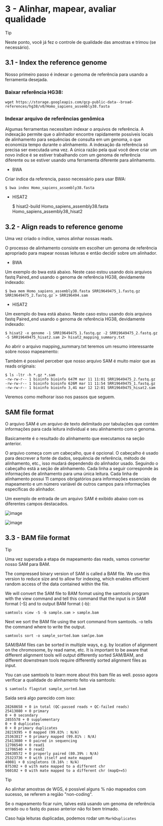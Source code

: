 # 3 - Alinhar, mapear, avaliar qualidade

> [!TIP]
> Neste ponto, você já fez o controle de qualidade das amostras e trimou (se necessário).

## 3.1 - Index the reference genome

Nosso primeiro passo é indexar o genoma de referência para usando a ferramenta desejada. 

### Baixar referência HG38:
    
    wget https://storage.googleapis.com/gcp-public-data--broad-references/hg38/v0/Homo_sapiens_assembly38.fasta


### Indexar arquivo de referências genômica

Algumas ferramentas necessitam indexar o arquivos de referência.
A indexação permite que o alinhador encontre rapidamente possíveis locais de alinhamento para sequências de consulta em um genoma, o que economiza tempo durante o alinhamento. 
A indexação da referência só precisa ser executada uma vez. 
A única razão pela qual você deve criar um novo índice é se estiver trabalhando com um genoma de referência diferente ou se estiver usando uma ferramenta diferente para alinhamento.

- BWA

Criar índice da referencia, passo necessário para usar BWA:

    $ bwa index Homo_sapiens_assembly38.fasta

- HISAT2

    $ hisat2-build Homo_sapiens_assembly38.fasta Homo_sapiens_assembly38_hisat2



## 3.2 - Align reads to reference genome

Uma vez criado o índíce, vamos alinhar nossas reads.

O processo de alinhamento consiste em escolher um genoma de referência apropriado para mapear nossas leituras e então decidir sobre um alinhador. 

- BWA

Um exemplo do bwa está abaixo. Neste caso estou usando dois arquivos fastq Paired_end usando o genoma de referência HG38, devidamente indexado:

    $ bwa mem Homo_sapiens_assembly38.fasta SRR19649475_1.fastq.gz SRR19649475_2.fastq.gz > SRR196494.sam

- HISAT2

Um exemplo do bwa está abaixo. Neste caso estou usando dois arquivos fastq Paired_end usando o genoma de referência HG38, devidamente indexado:

    $ hisat2 -x genome -1 SRR19649475_1.fastq.gz -2 SRR19649475_2.fastq.gz -S SRR19649475_hisat2.sam 2> hisat2_mapping_summary.txt

Ao abrir o arquivo mapping_summary.txt teremos um resumo interessante sobre nosso mapeamento:




Também é possível perceber que nosso arquivo SAM é muito maior que as reads originais:

    $ ls -ltr -h *.gz *.sam
    -rw-rw-r-- 1 bioinfo bioinfo 647M mar 11 11:01 SRR19649475_2.fastq.gz
    -rw-rw-r-- 1 bioinfo bioinfo 626M mar 11 11:54 SRR19649475_1.fastq.gz
    -rw-rw-r-- 1 bioinfo bioinfo 3,4G mar 12 12:01 SRR19649475_hisat2.sam

Veremos como melhorar isso nos passos que seguem.


## SAM file format

O arquivo SAM é um arquivo de texto delimitado por tabulações que contém informações para cada leitura individual e seu alinhamento com o genoma. 

Basicamente é o resultado do alinhamento que executamos na seção anterior.

O arquivo começa com um cabeçalho, que é opcional. O cabeçalho é usado para descrever a fonte de dados, sequência de referência, método de alinhamento, etc., isso mudará dependendo do alinhador usado. 
Seguindo o cabeçalho está a seção de alinhamento. Cada linha a seguir corresponde às informações de alinhamento para uma única leitura. Cada linha de alinhamento possui 11 campos obrigatórios para informações essenciais de mapeamento e um número variável de outros campos para informações específicas do alinhador. 

Um exemplo de entrada de um arquivo SAM é exibido abaixo com os diferentes campos destacados.

![image](https://github.com/vergani/BioInfo/assets/35334365/d04ac79e-b690-4eb2-bf3c-44e2e329b2de)

![image](https://github.com/vergani/BioInfo/assets/35334365/1d22f2ad-54a6-495c-8162-aabb442810ed)



## 3.3 - BAM file format

> [!TIP]
> Uma vez superada a etapa de mapeamento das reads, vamos converter nosso SAM para BAM.

The compressed binary version of SAM is called a BAM file. We use this version to reduce size and to allow for indexing, which enables efficient random access of the data contained within the file.

We will convert the SAM file to BAM format using the samtools program with the view command and tell this command that the input is in SAM format (-S) and to output BAM format (-b):

    samtools view -S -b sample.sam > sample.bam

Next we sort the BAM file using the sort command from samtools. -o tells the command where to write the output.

    samtools sort -o sample_sorted.bam samlpe.bam 

SAM/BAM files can be sorted in multiple ways, e.g. by location of alignment on the chromosome, by read name, etc. It is important to be aware that different alignment tools will output differently sorted SAM/BAM, and different downstream tools require differently sorted alignment files as input.

You can use samtools to learn more about this bam file as well.
posso agora verificar a qualidade do alinhamento feito via samtools:

    $ samtools flagstat sample_sorted.bam

Saída será algo parecido com isso:

    28268658 + 0 in total (QC-passed reads + QC-failed reads)
    25413080 + 0 primary
    0 + 0 secondary
    2855578 + 0 supplementary
    0 + 0 duplicates
    0 + 0 primary duplicates
    28219395 + 0 mapped (99.83% : N/A)
    25363817 + 0 primary mapped (99.81% : N/A)
    25413080 + 0 paired in sequencing
    12706540 + 0 read1
    12706540 + 0 read2
    20430572 + 0 properly paired (80.39% : N/A)
    25323736 + 0 with itself and mate mapped
    40081 + 0 singletons (0.16% : N/A)
    875302 + 0 with mate mapped to a different chr
    560102 + 0 with mate mapped to a different chr (mapQ>=5)


> [!TIP]
> Ao alinhar amostras de WGS, é possível alguns % não mapeados com sucesso, se referem a região "non-coding".
>
> Se o mapeamento ficar ruim, talves está usando um genoma de referência errado ou o fastq do passo anterior não foi bem trimado.
>
> Caso haja leituras duplicadas, podemos rodar um `MarkDuplicates`






